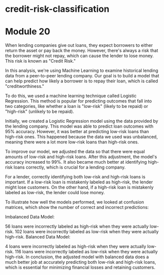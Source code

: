 # credit-risk-classification
# Module 20
When lending companies give out loans, they expect borrowers to either return the asset or pay back the money. However, there's always a risk that the borrower might not repay, which can cause the lender to lose money. This risk is known as "Credit Risk."

In this analysis, we're using Machine Learning to examine historical lending data from a peer-to-peer lending company. Our goal is to build a model that can help predict how likely a borrower is to repay their loan, which is called "creditworthiness."

To do this, we used a machine learning technique called Logistic Regression. This method is popular for predicting outcomes that fall into two categories, like whether a loan is "low-risk" (likely to be repaid) or "high-risk" (unlikely to be repaid).

Initially, we created a Logistic Regression model using the data provided by the lending company. This model was able to predict loan outcomes with 95% accuracy. However, it was better at predicting low-risk loans than high-risk ones. This happened because the data we used was unbalanced, meaning there were a lot more low-risk loans than high-risk ones.

To improve our model, we adjusted the data so that there were equal amounts of low-risk and high-risk loans. After this adjustment, the model's accuracy increased to 99%. It also became much better at identifying high-risk loans correctly, which is crucial for a lending company.

For a lender, correctly identifying both low-risk and high-risk loans is important. If a low-risk loan is mistakenly labeled as high-risk, the lender might lose customers. On the other hand, if a high-risk loan is mistakenly labeled as low-risk, the lender could lose money.

To illustrate how well the models performed, we looked at confusion matrices, which show the number of correct and incorrect predictions:

Imbalanced Data Model:

56 loans were incorrectly labeled as high-risk when they were actually low-risk.
102 loans were incorrectly labeled as low-risk when they were actually high-risk.
Balanced Data Model:

4 loans were incorrectly labeled as high-risk when they were actually low-risk.
116 loans were incorrectly labeled as low-risk when they were actually high-risk.
In conclusion, the adjusted model with balanced data does a much better job at accurately predicting both low-risk and high-risk loans, which is essential for minimizing financial losses and retaining customers.
